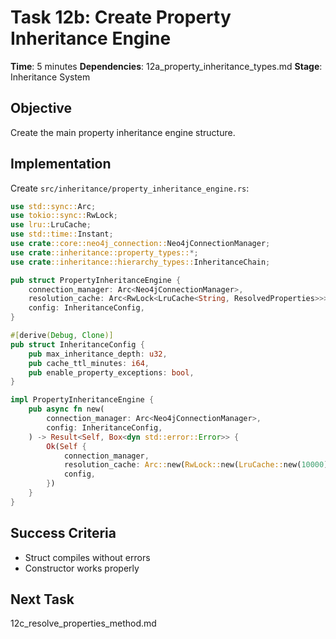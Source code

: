 # Task 12b: Create Property Inheritance Engine

**Time**: 5 minutes
**Dependencies**: 12a_property_inheritance_types.md
**Stage**: Inheritance System

## Objective
Create the main property inheritance engine structure.

## Implementation
Create `src/inheritance/property_inheritance_engine.rs`:

```rust
use std::sync::Arc;
use tokio::sync::RwLock;
use lru::LruCache;
use std::time::Instant;
use crate::core::neo4j_connection::Neo4jConnectionManager;
use crate::inheritance::property_types::*;
use crate::inheritance::hierarchy_types::InheritanceChain;

pub struct PropertyInheritanceEngine {
    connection_manager: Arc<Neo4jConnectionManager>,
    resolution_cache: Arc<RwLock<LruCache<String, ResolvedProperties>>>,
    config: InheritanceConfig,
}

#[derive(Debug, Clone)]
pub struct InheritanceConfig {
    pub max_inheritance_depth: u32,
    pub cache_ttl_minutes: i64,
    pub enable_property_exceptions: bool,
}

impl PropertyInheritanceEngine {
    pub async fn new(
        connection_manager: Arc<Neo4jConnectionManager>,
        config: InheritanceConfig,
    ) -> Result<Self, Box<dyn std::error::Error>> {
        Ok(Self {
            connection_manager,
            resolution_cache: Arc::new(RwLock::new(LruCache::new(10000))),
            config,
        })
    }
}
```

## Success Criteria
- Struct compiles without errors
- Constructor works properly

## Next Task
12c_resolve_properties_method.md